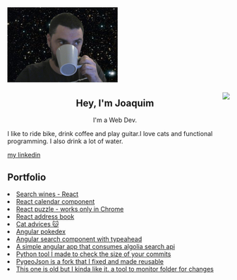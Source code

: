 ## [![joaquim medeiros header](https://github.com/medeirosjoaquim/medeirosjoaquim/blob/main/images/me.png)]('')


<img align="right" height="150" src="https://media.giphy.com/media/OeyAkKTKYSvmw/giphy.gif"/>

<p align='center'>

<h2 align="center">Hey, I'm Joaquim</h2>
<p align="center">I'm a Web Dev.</p>
<p>I like to ride bike, drink coffee and play guitar.I love cats and functional programming. I also drink a lot of water.
<p><a href="https://www.linkedin.com/in/joaquim-medeiros/" target="_blank"> my linkedin</a></p>



## Portfolio

<li><a href="http://wine.johnboxcodes.com/" target="_blank">Search wines - React</a></li>
<li><a href="https://calendar.johnboxcodes.com/" target="_blank">React calendar component</a></li>
<li><a href="https://puzzle.johnboxcodes.com/" target="_blank">React puzzle - works only in Chrome</a></li>
<li><a href="https://github.com/medeirosjoaquim/address_book" target="_blank">React address book</a></li>
<li><a href="http://cat.johnboxcodes.com/" target="_blank">Cat advices 🐱</a></li>
<li><a href="https://github.com/medeirosjoaquim/ng-pokedex" target="_blank">Angular pokedex</a></li>
<li><a href="https://github.com/medeirosjoaquim/ng-typeahead" target="_blank">Angular search component with typeahead</a></li>
<li><a href="https://github.com/medeirosjoaquim/-ng-weather-demo" target="_blank">A simple angular app that consumes algolia search api</a></li>
<li><a href="https://github.com/medeirosjoaquim/checklines" target="_blank">Python tool I made to check the size of your commits</a></li>
<li><a href="https://github.com/medeirosjoaquim/PyGeoJson" target="_blank">PygeoJson is a fork that I fixed and made reusable</a></li>
<li><a href="https://github.com/medeirosjoaquim/bashmaker" target="_blank">This one is old but I kinda like it. a tool to monitor folder for changes</a></li>
